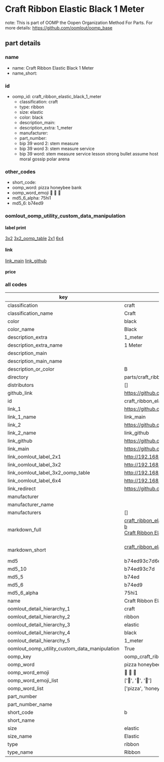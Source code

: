 # Craft Ribbon Elastic Black 1 Meter  

note: This is part of OOMP the Oopen Organization Method For Parts. For more details: https://github.com/oomlout/oomp_base

##  part details
  







### name
* name: Craft Ribbon Elastic Black 1 Meter
* name_short: 
### id
* oomp_id: craft_ribbon_elastic_black_1_meter
  * classification: craft
  * type: ribbon
  * size: elastic
  * color: black
  * description_main: 
  * description_extra: 1_meter
  * manufacturer: 
  * part_number: 
  * bip 39 word 2: stem measure
  * bip 39 word 3: stem measure service
  * bip 39 word: stem measure service lesson strong bullet assume host moral gossip polar arena

### other_codes
* short_code: 
* oomp_word: pizza honeybee bank
* oomp_word_emoji :pizza: :honeybee: :bank:
* md5_6_alpha: 75hi1
* md5_6: b74ed9






### oomlout_oomp_utility_custom_data_manipulation
#### label print
[3x2](http://192.168.1.245:1112/?label=oomp%2075hi1)
[3x2_oomp_table](http://192.168.1.108:1112/?label=oomp%2075hi1)
[2x1](http://192.168.1.242:1112/?label=oomp%2075hi1)
[6x4](http://192.168.1.55:1112/?label=oomp%2075hi1)    

#### link

[link_main](https://github.com/oomlout/oomlout_oomp_version_1_messy/tree/main/parts/craft_ribbon_elastic_black_1_meter) [link_github](https://github.com/oomlout/oomlout_oomp_version_1_messy/tree/main/parts/craft_ribbon_elastic_black_1_meter)                             

#### price







### all codes 
| key | value |  
| --- | --- |  
| classification | craft |  
| classification_name | Craft |  
| color | black |  
| color_name | Black |  
| description_extra | 1_meter |  
| description_extra_name | 1 Meter |  
| description_main |  |  
| description_main_name |  |  
| description_or_color | B  |  
| directory | parts/craft_ribbon_elastic_black_1_meter |  
| distributors | [] |  
| github_link | https://github.com/oomlout/oomlout_oomp_part_src/tree/main/parts/craft_ribbon_elastic_black_1_meter |  
| id | craft_ribbon_elastic_black_1_meter |  
| link_1 | https://github.com/oomlout/oomlout_oomp_version_1_messy/tree/main/parts/craft_ribbon_elastic_black_1_meter |  
| link_1_name | link_main |  
| link_2 | https://github.com/oomlout/oomlout_oomp_version_1_messy/tree/main/parts/craft_ribbon_elastic_black_1_meter |  
| link_2_name | link_github |  
| link_github | https://github.com/oomlout/oomlout_oomp_version_1_messy/tree/main/parts/craft_ribbon_elastic_black_1_meter |  
| link_main | https://github.com/oomlout/oomlout_oomp_version_1_messy/tree/main/parts/craft_ribbon_elastic_black_1_meter |  
| link_oomlout_label_2x1 | http://192.168.1.242:1112/?label=oomp%2075hi1 |  
| link_oomlout_label_3x2 | http://192.168.1.245:1112/?label=oomp%2075hi1 |  
| link_oomlout_label_3x2_oomp_table | http://192.168.1.108:1112/?label=oomp%2075hi1 |  
| link_oomlout_label_6x4 | http://192.168.1.55:1112/?label=oomp%2075hi1 |  
| link_redirect | https://github.com/oomlout/oomlout_oomp_version_1_messy/tree/main/parts/craft_ribbon_elastic_black_1_meter |  
| manufacturer |  |  
| manufacturer_name |  |  
| manufacturers | [] |  
| markdown_full | [craft_ribbon_elastic_black_1_meter](none)<br>[b](none)<br>[Craft Ribbon Elastic Black 1 Meter](none)<br><br> |  
| markdown_short | [craft_ribbon_elastic_black_1_meter](none)<br><br> |  
| md5 | b74ed93c7d6e01bc78eb980788627eaa |  
| md5_10 | b74ed93c7d |  
| md5_5 | b74ed |  
| md5_6 | b74ed9 |  
| md5_6_alpha | 75hi1 |  
| name | Craft Ribbon Elastic Black 1 Meter |  
| oomlout_detail_hierarchy_1 | craft |  
| oomlout_detail_hierarchy_2 | ribbon |  
| oomlout_detail_hierarchy_3 | elastic |  
| oomlout_detail_hierarchy_4 | black |  
| oomlout_detail_hierarchy_5 | 1_meter |  
| oomlout_oomp_utility_custom_data_manipulation | True |  
| oomp_key | oomp_craft_ribbon_elastic_black_1_meter |  
| oomp_word | pizza honeybee bank |  
| oomp_word_emoji | :pizza: :honeybee: :bank: |  
| oomp_word_emoji_list | [':pizza:', ':honeybee:', ':bank:'] |  
| oomp_word_list | ['pizza', 'honeybee', 'bank'] |  
| part_number |  |  
| part_number_name |  |  
| short_code | b |  
| short_name |  |  
| size | elastic |  
| size_name | Elastic |  
| type | ribbon |  
| type_name | Ribbon |  
